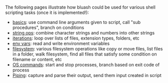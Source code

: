 The following pages illustrate how bluash could be used for various shell scripting tasks (once it is implemented!):

* [basics](basics.md): use command line arguments given to script, call "sub procedures", branch on conditions
* [string ops](string_ops.md): combine character strings and numbers into other strings
* [iterations](iterations.md): loop over lists of files, extension types, folders, etc
* [env vars](env_vars.md): read and write environment variables
* [filesystem](file_system.md): various filesystem operations like copy or move files, list files in a folder, walk filesystem, find all files that satisfy some condition on filename or content, etc
* [OS commands](os_commands.md): start and stop processes, branch based on exit code of process
* [Piping](piping.md): capture and parse their output, send them input created in script